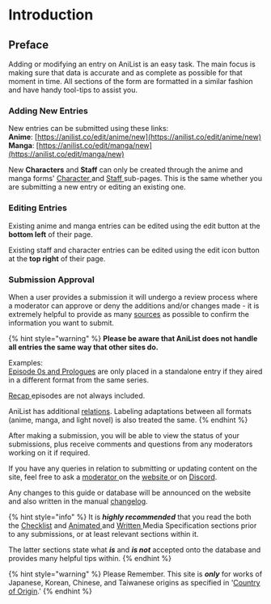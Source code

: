 # Introduction

## Preface

Adding or modifying an entry on AniList is an easy task. The main focus is making sure that data is accurate and as complete as possible for that moment in time. All sections of the form are formatted in a similar fashion and have handy tool-tips to assist you.

### Adding New Entries

New entries can be submitted using these links:  
**Anime**: [https://anilist.co/edit/anime/new](https://anilist.co/edit/anime/new)  
**Manga**: [https://anilist.co/edit/manga/new](https://anilist.co/edit/manga/new)

New **Characters** and **Staff** can only be created through the anime and manga forms' [Character ](submission-form/characters/)and [Staff ](submission-form/staff/)sub-pages. This is the same whether you are submitting a new entry or editing an existing one.

### Editing Entries

Existing anime and manga entries can be edited using the edit button at the **bottom left** of their page.

Existing staff and character entries can be edited using the edit icon button at the **top right** of their page.

### Submission Approval

When a user provides a submission it will undergo a review process where a moderator can approve or deny the additions and/or changes made - it is extremely helpful to provide as many [sources](before-you-begin/sourcing/) as possible to confirm the information you want to submit.

{% hint style="warning" %}
**Please be aware that AniList does not handle all entries the same way that other sites do.**

Examples:  
[Episode 0s and Prologues](before-you-begin/animated-media-information/episode-0s-and-prologues.md) are only placed in a standalone entry if they aired in a different format from the same series.

[Recap ](before-you-begin/animated-media-information/recaps.md)episodes are not always included.

AniList has additional [relations](submission-form/relations.md). Labeling adaptations between all formats \(anime, manga, and light novel\) is also treated the same.
{% endhint %}

After making a submission, you will be able to view the status of your submissions, plus receive comments and questions from any moderators working on it if required.

If you have any queries in relation to submitting or updating content on the site, feel free to ask a [moderator ](moderator/moderator-list.md)on the [website ](http://anilist.co)or on [Discord](http://discord.me/anilist).

Any changes to this guide or database will be announced on the website and also written in the manual [changelog](changelog.md).

{% hint style="info" %}
It is _**highly recommended**_ that you read the both the [Checklist](before-you-begin/before-you-begin.md) and [Animated ](before-you-begin/animated-media-information/)and [Written ](before-you-begin/written-media-information/)Media Specification sections prior to any submissions, or at least relevant sections within it.

The latter sections state what _**is**_ and _**is not**_ accepted onto the database and provides many helpful tips within.
{% endhint %}

{% hint style="warning" %}
Please Remember. This site is _**only**_ for works of Japanese, Korean, Chinese, and Taiwanese origins as specified in '[Country of Origin](submission-form/general/typings/country-of-origin.md).'
{% endhint %}

